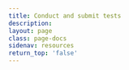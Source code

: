 ```yaml
---
title: Conduct and submit tests
description:
layout: page
class: page-docs
sidenav: resources
return_top: 'false'
---
```

